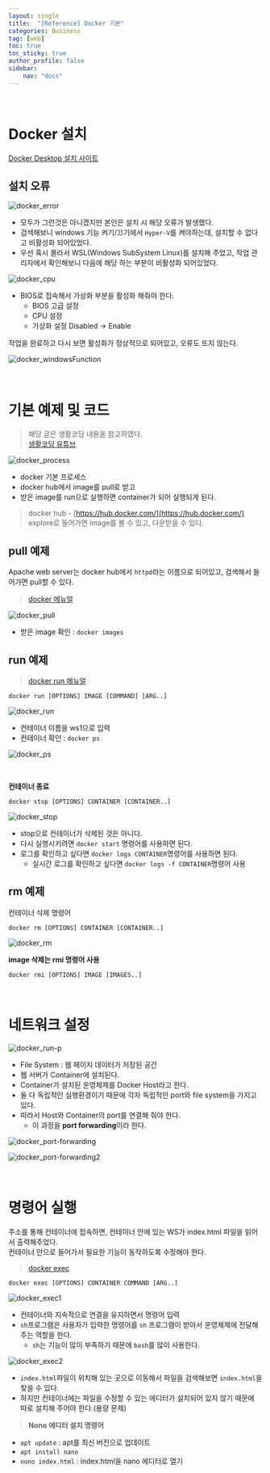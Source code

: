 ```yaml
---
layout: single
title:  "[Reference] Docker 기본"
categories: Business
tag: [web]
toc: true
toc_sticky: true
author_profile: false
sidebar:
    nav: "docs"
---
```


<br>

# Docker 설치

[Docker Desktop 설치 사이트](https://docs.docker.com/get-docker/)

## 설치 오류

![docker_error](/images/reference/docker_error.png)

- 모두가 그런것은 아니겠지만 본인은 설치 시 해당 오류가 발생했다.
- 검색해보니 windows 기능 켜기/끄기에서 `Hyper-V`를 켜야하는데, 설치할 수 없다고 비활성화 되어있었다.
- 우선 혹시 몰라서 WSL(Windows SubSystem Linux)를 설치해 주었고, 작업 관리자에서 확인해보니 다음에 해당 하는 부분이 비활성화 되어있었다.

![docker_cpu](/images/reference/docker_cpu.png)

- BIOS로 접속해서 가상화 부분을 활성화 해줘야 한다.
    - BIOS 고급 설정
    - CPU 설정
    - 가상화 설정 Disabled -> Enable

작업을 완료하고 다시 보면 활성화가 정상적으로 되어있고, 오류도 뜨지 않는다.

![docker_windowsFunction](/images/reference/docker_windowsFunction.png)

<br>

# 기본 예제 및 코드

> 해당 글은 생활코딩 내용을 참고하였다.<br>
[생활코딩 유튜브](https://www.youtube.com/playlist?list=PLuHgQVnccGMDeMJsGq2O-55Ymtx0IdKWf)

![docker_process](/images/reference/docker_process.png)

- docker 기본 프로세스
- docker hub에서 image를 pull로 받고
- 받은 image를 run으로 실행하면 container가 되어 실행되게 된다.

> docker hub - [https://hub.docker.com/](https://hub.docker.com/)<br>
explore로 들어가면 image를 볼 수 있고, 다운받을 수 있다.

## pull 예제

Apache web server는 docker hub에서 `httpd`라는 이름으로 되어있고, 검색해서 들어가면 pull할 수 있다.

> [docker 메뉴얼](https://docs.docker.com/engine/reference/commandline/pull/)

![docker_pull](/images/reference/docker_pull.png)

- 받은 image 확인 : `docker images`

## run 예제

> [docker run 메뉴얼](https://docs.docker.com/engine/reference/commandline/run/)

`docker run [OPTIONS] IMAGE [COMMAND] [ARG..]`

![docker_run](/images/reference/docker_run.png)

- 컨테이너 이름을 ws1으로 입력
- 컨테이너 확인 : `docker ps`

![docker_ps](/images/reference/docker_ps.png)

<br>

**컨테이너 종료**

`docker stop [OPTIONS] CONTAINER [CONTAINER..]`

![docker_stop](/images/reference/docker_stop.png)

- stop으로 컨테이너가 삭제된 것은 아니다.
- 다시 실행시키려면 `docker start` 명령어를 사용하면 된다.
- 로그를 확인하고 싶다면 `docker logs CONTAINER`명령어를 사용하면 된다.
    - 실시간 로그를 확인하고 싶다면 `docker logs -f CONTAINER`명령어 사용

## rm 예제

컨테이너 삭제 명령어

`docker rm [OPTIONS] CONTAINER [CONTAINER..]`

![docker_rm](/images/reference/docker_rm.png)

**image 삭제는 rmi 명령어 사용**<br>

`docker rmi [OPTIONS] IMAGE [IMAGES..]`

<br>

# 네트워크 설정

![docker_run-p](/images/reference/docker_run-p.png)

- File System : 웹 페이지 데이터가 저장된 공간
- 웹 서버가 Container에 설치된다.
- Container가 설치된 운영체제를 Docker Host라고 한다.
- 둘 다 독립적인 실행환경이기 때문에 각자 독립적인 port와 file system을 가지고 있다.
- 따라서 Host와 Container의 port를 연결해 줘야 한다.
    - 이 과정을 **port forwarding**이라 한다.

![docker_port-forwarding](/images/reference/docker_port-forwarding.png)

![docker_port-forwarding2](/images/reference/docker_port-forwarding2.png)

<br>

# 명령어 실행

주소를 통해 컨테이너에 접속하면, 컨테이너 안에 있는 WS가 index.html 파일을 읽어서 출력해주었다.<br>
컨테이너 안으로 들어가서 필요한 기능이 동작하도록 수정해야 한다.

> [docker exec](https://docs.docker.com/engine/reference/commandline/exec/)

`docker exec [OPTIONS] CONTAINER COMMAND [ARG..]`

![docker_exec1](/images/reference/docker_exec1.png)

- 컨테이너와 지속적으로 연결을 유지하면서 명령어 입력
- `sh`프로그램은 사용자가 입력한 명령어를 `sh` 프로그램이 받아서 운영체제에 전달해주는 역할을 한다.
    - `sh`는 기능이 많이 부족하기 때문에 `bash`를 많이 사용한다.

![docker_exec2](/images/reference/docker_exec2.png)

- `index.html`파일이 위치해 있는 곳으로 이동해서 파일을 검색해보면 `index.html`을 찾을 수 있다.
- 하지만 컨테이너에는 파일을 수정할 수 있는 에디터가 설치되어 있지 않기 때문에 따로 설치해 주어야 한다.(용량 문제)

> **Nono 에디터 설치 명령어**<br>
- `apt update` : apt를 최신 버전으로 업데이트
- `apt install nano`
- `nono index.html` : index.html을 nano 에디터로 열기


